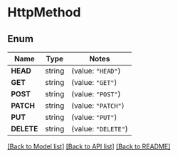 # HttpMethod

## Enum

Name | Type | Notes
------------ | ------------- | -------------
**HEAD** | string | (value: `"HEAD"`)
**GET** | string | (value: `"GET"`)
**POST** | string | (value: `"POST"`)
**PATCH** | string | (value: `"PATCH"`)
**PUT** | string | (value: `"PUT"`)
**DELETE** | string | (value: `"DELETE"`)


[[Back to Model list]](../README.md#documentation-for-models) [[Back to API list]](../README.md#documentation-for-api-endpoints) [[Back to README]](../README.md)


